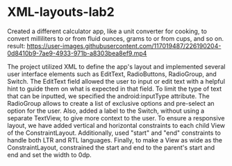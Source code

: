 # XML-layouts-lab2

Created a different calculator app, like a unit converter for cooking, to convert milliliters to or from fluid ounces, grams to or from cups, and so on.
result: https://user-images.githubusercontent.com/117019487/226190204-0d8410b9-7ae9-4933-971b-a8303bea8ef9.mp4

The project utilized XML to define the app's layout and implemented several user interface elements such as EditText, RadioButtons, RadioGroup, and Switch.
The EditText field allowed the user to input or edit text with a helpful hint to guide them on what is expected in that field. To limit the type of text that can be 
inputted, we specified the android:inputType attribute. The RadioGroup allows to create a list of exclusive options and pre-select an option for the user. Also,
added a label to the Switch, without using a separate TextView, to give more context to the user. To ensure a responsive layout, we have added vertical and horizontal 
constraints to each child View of the ConstraintLayout. Additionally, used "start" and "end" constraints to handle both LTR and RTL languages. Finally, to make a View as wide as the ConstraintLayout, constrained the start and end to the parent's start and end and set the width to 0dp. 



